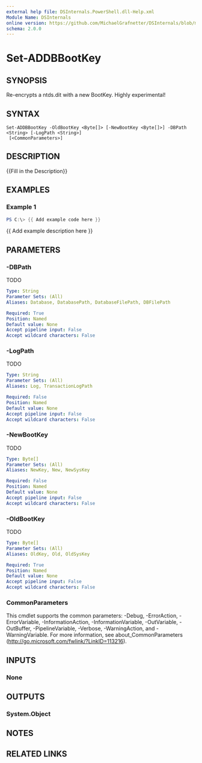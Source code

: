 ```yaml
---
external help file: DSInternals.PowerShell.dll-Help.xml
Module Name: DSInternals
online version: https://github.com/MichaelGrafnetter/DSInternals/blob/master/Documentation/PowerShell/Set-ADDBBootKey.md
schema: 2.0.0
---
```


# Set-ADDBBootKey

## SYNOPSIS
Re-encrypts a ntds.dit with a new BootKey. Highly experimental!

## SYNTAX

```
Set-ADDBBootKey -OldBootKey <Byte[]> [-NewBootKey <Byte[]>] -DBPath <String> [-LogPath <String>]
 [<CommonParameters>]
```

## DESCRIPTION
{{Fill in the Description}}

## EXAMPLES

### Example 1
```powershell
PS C:\> {{ Add example code here }}
```

{{ Add example description here }}

## PARAMETERS

### -DBPath
TODO

```yaml
Type: String
Parameter Sets: (All)
Aliases: Database, DatabasePath, DatabaseFilePath, DBFilePath

Required: True
Position: Named
Default value: None
Accept pipeline input: False
Accept wildcard characters: False
```

### -LogPath
TODO

```yaml
Type: String
Parameter Sets: (All)
Aliases: Log, TransactionLogPath

Required: False
Position: Named
Default value: None
Accept pipeline input: False
Accept wildcard characters: False
```

### -NewBootKey
TODO

```yaml
Type: Byte[]
Parameter Sets: (All)
Aliases: NewKey, New, NewSysKey

Required: False
Position: Named
Default value: None
Accept pipeline input: False
Accept wildcard characters: False
```

### -OldBootKey
TODO

```yaml
Type: Byte[]
Parameter Sets: (All)
Aliases: OldKey, Old, OldSysKey

Required: True
Position: Named
Default value: None
Accept pipeline input: False
Accept wildcard characters: False
```

### CommonParameters
This cmdlet supports the common parameters: -Debug, -ErrorAction, -ErrorVariable, -InformationAction, -InformationVariable, -OutVariable, -OutBuffer, -PipelineVariable, -Verbose, -WarningAction, and -WarningVariable. For more information, see about_CommonParameters (http://go.microsoft.com/fwlink/?LinkID=113216).

## INPUTS

### None
## OUTPUTS

### System.Object
## NOTES

## RELATED LINKS
